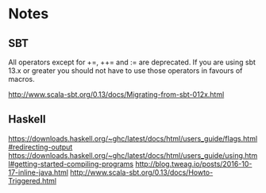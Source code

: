 # Notes

## SBT
All operators except for +=, ++= and := are deprecated.
If you are using sbt 13.x or greater you should not have to use those operators in favours of macros.

http://www.scala-sbt.org/0.13/docs/Migrating-from-sbt-012x.html

## Haskell
https://downloads.haskell.org/~ghc/latest/docs/html/users_guide/flags.html#redirecting-output
https://downloads.haskell.org/~ghc/latest/docs/html/users_guide/using.html#getting-started-compiling-programs
http://blog.tweag.io/posts/2016-10-17-inline-java.html
http://www.scala-sbt.org/0.13/docs/Howto-Triggered.html